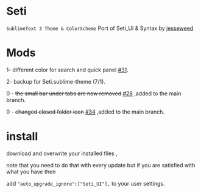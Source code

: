 # Seti

`SublimeText 3 Theme & ColorScheme` Port of Seti_UI & Syntax by [jesseweed](https://github.com/jesseweed/seti-ui)

# Mods

1- different color for search and quick panel [#31](https://github.com/ctf0/Seti_ST3/issues/31#issuecomment-61432947).

2- backup for Seti.sublime-theme (7/1).

0 - <strike>the small bar under tabs are now removed</strike> [#28](https://github.com/ctf0/Seti_ST3/issues/28) ,added to the main branch.

0 - <strike>changed closed folder icon</strike> [#34](https://github.com/ctf0/Seti_ST3/pull/34) ,added to the main branch.

# install
download and overwrite your installed files ,

note that you need to do that with every update but if you are satisfied with what you have then

add ``` "auto_upgrade_ignore":["Seti_UI"], ``` to your user settings.
